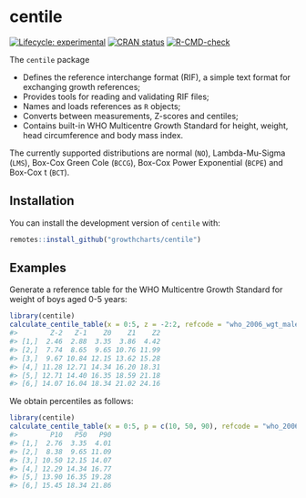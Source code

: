 
<!-- README.md is generated from README.Rmd. Please edit that file -->

# centile

<!-- badges: start -->

[![Lifecycle:
experimental](https://img.shields.io/badge/lifecycle-experimental-orange.svg)](https://www.tidyverse.org/lifecycle/#experimental)
[![CRAN
status](https://www.r-pkg.org/badges/version/centile)](https://CRAN.R-project.org/package=centile)
[![R-CMD-check](https://github.com/growthcharts/centile/actions/workflows/R-CMD-check.yaml/badge.svg)](https://github.com/growthcharts/centile/actions/workflows/R-CMD-check.yaml)
<!-- badges: end -->

The `centile` package

- Defines the reference interchange format (RIF), a simple text format
  for exchanging growth references;
- Provides tools for reading and validating RIF files;
- Names and loads references as `R` objects;
- Converts between measurements, Z-scores and centiles;
- Contains built-in WHO Multicentre Growth Standard for height, weight,
  head circumference and body mass index.

The currently supported distributions are normal (`NO`), Lambda-Mu-Sigma
(`LMS`), Box-Cox Green Cole (`BCCG`), Box-Cox Power Exponential (`BCPE`)
and Box-Cox t (`BCT`).

## Installation

You can install the development version of `centile` with:

``` r
remotes::install_github("growthcharts/centile")
```

## Examples

Generate a reference table for the WHO Multicentre Growth Standard for
weight of boys aged 0-5 years:

``` r
library(centile)
calculate_centile_table(x = 0:5, z = -2:2, refcode = "who_2006_wgt_male_")
#>        Z-2   Z-1    Z0    Z1    Z2
#> [1,]  2.46  2.88  3.35  3.86  4.42
#> [2,]  7.74  8.65  9.65 10.76 11.99
#> [3,]  9.67 10.84 12.15 13.62 15.28
#> [4,] 11.28 12.71 14.34 16.20 18.31
#> [5,] 12.71 14.40 16.35 18.59 21.18
#> [6,] 14.07 16.04 18.34 21.02 24.16
```

We obtain percentiles as follows:

``` r
library(centile)
calculate_centile_table(x = 0:5, p = c(10, 50, 90), refcode = "who_2006_wgt_male_")
#>        P10   P50   P90
#> [1,]  2.76  3.35  4.01
#> [2,]  8.38  9.65 11.09
#> [3,] 10.50 12.15 14.07
#> [4,] 12.29 14.34 16.77
#> [5,] 13.90 16.35 19.28
#> [6,] 15.45 18.34 21.86
```

